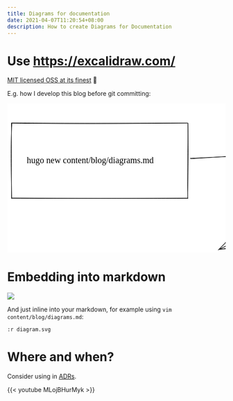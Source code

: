 ```yaml
---
title: Diagrams for documentation
date: 2021-04-07T11:20:54+08:00
description: How to create Diagrams for Documentation
---
```


# Use https://excalidraw.com/

[MIT licensed OSS at its finest](https://github.com/excalidraw/excalidraw) 🍷

E.g. how I develop this blog before git committing:

<svg xmlns="http://www.w3.org/2000/svg" width="806" height="550"><defs><style>@font-face{font-family:&quot;Virgil&quot;;src:url(https://excalidraw.com/Virgil.woff2)}@font-face{font-family:&quot;Cascadia&quot;;src:url(https://excalidraw.com/Cascadia.woff2)}</style></defs><path fill="#fff" d="M0 0h806v550H0z"/><path d="M10.022 45.193c93.68 1.09 187.98.975 405.894.407m-406.434.592c128.384 1.286 256.65 1.246 406.357-.369m1.045-.411c.548 60.61-2.408 125.853-.19 174.742m-.089-174.712c1.35 68.54.478 138.428-.438 174.09m.302-1.137c-132.574.856-264.82 1.002-406.095-.409m405.361 1.164c-89.477.242-178.457-.098-406.197.092m.192.279c-.214-53.91.495-106.222-.32-174.509m.807 173.537c-1.341-61.313-2.759-124.103.485-172.533" stroke="#000" fill="none"/><text y="18" font-family="Virgil, Segoe UI Emoji" font-size="20" style="white-space:pre" transform="translate(45 119.5)">hugo new content/blog/diagrams.md</text><path d="M682.31 11.522c31.378 31.321 62.759 61.998 112.85 117.135M681.561 9.019c22.64 25.343 46.758 49.11 113.607 117.041m.503-.986c-39.824 44.463-82.11 86.254-112.997 116.93m112.485-114.79c-29.894 29.522-59.944 58.888-112.393 116.246m.44-1.815c-46.73-41.058-88.494-87.42-118.45-114.135M682.52 242.046c-27.135-26.24-55.207-53.909-117.417-115.042m1.003 1.323c23.9-28.248 50.447-50.735 116.303-116.875M565.34 126.92c31.503-30.718 62.51-62.739 116.128-116.914" stroke="#000" fill="none"/><text y="18" font-family="Virgil, Segoe UI Emoji" font-size="20" style="white-space:pre" transform="translate(629 113.5)">hugo serve</text><path d="M232.651 349.069c110.945-1.49 222.334-1.397 522.847-.409m-523.114.341c203.967-.85 408.33-.935 523.506.378m1.384-.146c-.621 46.432.942 95.529-.568 164.397m.178-163.724c.324 49.733-.813 99.346-.768 163.04m.454-.14c-109.016.362-216.447 1.059-524.62.256m524.08-.093c-176.25-.873-352.738-.77-524.392.32m-.557-.996c1.137-32.242 1.26-66.23-.015-165.099m1.764 166.17c-.42-54.661-.583-108.583-1.28-164.867" stroke="#000" fill="none"/><text y="18" font-family="Virgil, Segoe UI Emoji" font-size="20" style="white-space:pre" transform="translate(396.5 418)">http://localhost:1313</text><path d="M422.886 127.93c24.339-1.473 120.581-7.895 145.036-9.26m-146.555 8.268c24.807-1.281 124.135-5.442 148.783-6.978M542.686 130.097c4.803.425 12.326-1.518 28.11-8.436m-27.912 10c10.028-3.62 21.025-9.487 26.411-10.764" stroke="#000" fill="none"/><path d="M541.647 109.602c4.964 4.677 12.702 6.985 29.15 12.06m-28.952-10.495c10.565 4.516 21.975 6.782 27.45 9.73" stroke="#000" fill="none"/><g><path d="M677.453 242.328C645.63 258.282 517.9 322.282 486.101 338.13m193.234-96.385c-31.366 15.564-158.745 79.265-191.02 94.855" stroke="#000" fill="none"/><path d="M510.536 313.357c-3.88 5.488-9.54 11.629-21.788 23.46m21.197-22.388c-5.366 5.051-9.396 9.044-21.877 21.884" stroke="#000" fill="none"/><path d="M519.607 331.765c-5.98 1.48-13.593 3.657-30.86 5.051m30.268-3.979c-7.259 1.074-13.255 1.075-30.947 3.476" stroke="#000" fill="none"/></g><g><text x="168" y="15" font-family="Virgil, Segoe UI Emoji" font-size="16" fill="#adb5bd" text-anchor="end" style="white-space:pre" transform="translate(628 529)">Made with Excalidraw</text></g></svg>

# Embedding into markdown

<img src="https://s.natalian.org/2021-04-07/svg-export.png">

And just inline into your markdown, for example using `vim content/blog/diagrams.md`:

	:r diagram.svg

# Where and when?

Consider using in <a href="https://www.thoughtworks.com/radar/techniques/lightweight-architecture-decision-records"><abbr title="Lightweight Architecture Decision Records">ADRs</abbr></a>.

{{< youtube MLojBHurMyk >}}
